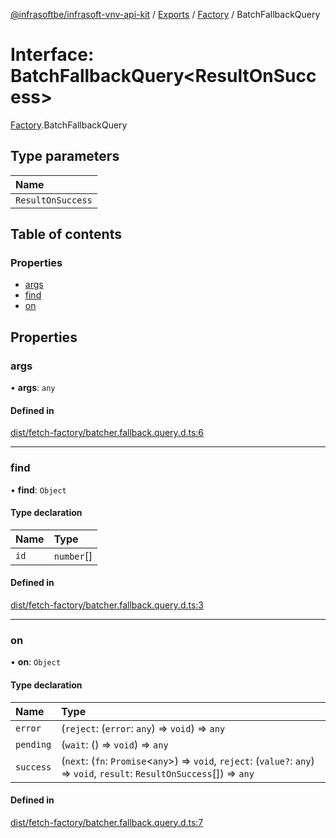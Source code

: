 [@infrasoftbe/infrasoft-vnv-api-kit](../README.md) / [Exports](../modules.md) / [Factory](../modules/Factory.md) / BatchFallbackQuery

# Interface: BatchFallbackQuery\<ResultOnSuccess\>

[Factory](../modules/Factory.md).BatchFallbackQuery

## Type parameters

| Name |
| :------ |
| `ResultOnSuccess` |

## Table of contents

### Properties

- [args](Factory.BatchFallbackQuery.md#args)
- [find](Factory.BatchFallbackQuery.md#find)
- [on](Factory.BatchFallbackQuery.md#on)

## Properties

### args

• **args**: `any`

#### Defined in

[dist/fetch-factory/batcher.fallback.query.d.ts:6](https://github.com/infrasoftbe/Infrasoft-vnv-api-kit/blob/783d42b/dist/fetch-factory/batcher.fallback.query.d.ts#L6)

___

### find

• **find**: `Object`

#### Type declaration

| Name | Type |
| :------ | :------ |
| `id` | `number`[] |

#### Defined in

[dist/fetch-factory/batcher.fallback.query.d.ts:3](https://github.com/infrasoftbe/Infrasoft-vnv-api-kit/blob/783d42b/dist/fetch-factory/batcher.fallback.query.d.ts#L3)

___

### on

• **on**: `Object`

#### Type declaration

| Name | Type |
| :------ | :------ |
| `error` | (`reject`: (`error`: `any`) => `void`) => `any` |
| `pending` | (`wait`: () => `void`) => `any` |
| `success` | (`next`: (`fn`: `Promise`\<`any`\>) => `void`, `reject`: (`value?`: `any`) => `void`, `result`: `ResultOnSuccess`[]) => `any` |

#### Defined in

[dist/fetch-factory/batcher.fallback.query.d.ts:7](https://github.com/infrasoftbe/Infrasoft-vnv-api-kit/blob/783d42b/dist/fetch-factory/batcher.fallback.query.d.ts#L7)
